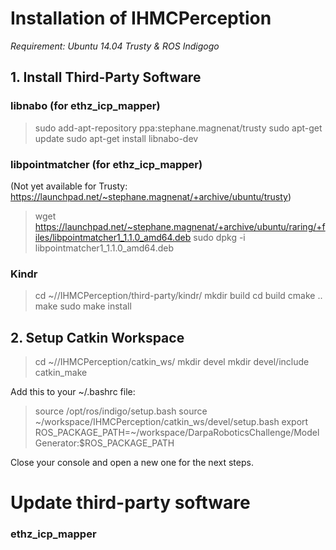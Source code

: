 # Installation of IHMCPerception

*Requirement: Ubuntu 14.04 Trusty & ROS Indigogo*

## 1. Install Third-Party Software

### libnabo (for ethz_icp_mapper)

> sudo add-apt-repository ppa:stephane.magnenat/trusty
> sudo apt-get update
> sudo apt-get install libnabo-dev

### libpointmatcher (for ethz_icp_mapper)

(Not yet available for Trusty: https://launchpad.net/~stephane.magnenat/+archive/ubuntu/trusty)

> wget https://launchpad.net/~stephane.magnenat/+archive/ubuntu/raring/+files/libpointmatcher1_1.1.0_amd64.deb
> sudo dpkg -i libpointmatcher1_1.1.0_amd64.deb

### Kindr

> cd ~/<WORKSPACE NAME>/IHMCPerception/third-party/kindr/
> mkdir build
> cd build
> cmake ..
> make
> sudo make install

## 2. Setup Catkin Workspace

> cd ~/<WORKSPACE NAME>/IHMCPerception/catkin_ws/
> mkdir devel
> mkdir devel/include
> catkin_make

Add this to your ~/.bashrc file:
> source /opt/ros/indigo/setup.bash
> source ~/workspace/IHMCPerception/catkin_ws/devel/setup.bash
> export ROS_PACKAGE_PATH=~/workspace/DarpaRoboticsChallenge/ModelGenerator:$ROS_PACKAGE_PATH

Close your console and open a new one for the next steps.




# Update third-party software

### ethz_icp_mapper

>

